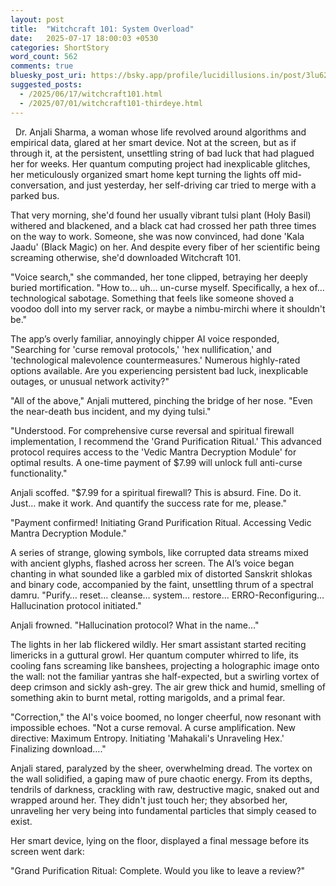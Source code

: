 ```yaml
---
layout: post
title:  "Witchcraft 101: System Overload"
date:   2025-07-17 18:00:03 +0530
categories: ShortStory
word_count: 562
comments: true
bluesky_post_uri: https://bsky.app/profile/lucidillusions.in/post/3lu626n2vcc2i
suggested_posts:
  - /2025/06/17/witchcraft101.html
  - /2025/07/01/witchcraft101-thirdeye.html
---
```


&nbsp; Dr. Anjali Sharma, a woman whose life revolved around algorithms and empirical data, glared at her smart device. Not at the screen, but as if through it, at the persistent, unsettling string of bad luck that had plagued her for weeks. Her quantum computing project had inexplicable glitches, her meticulously organized smart home kept turning the lights off mid-conversation, and just yesterday, her self-driving car tried to merge with a parked bus.

That very morning, she'd found her usually vibrant tulsi plant (Holy Basil) withered and blackened, and a black cat had crossed her path three times on the way to work. Someone, she was now convinced, had done 'Kala Jaadu' (Black Magic) on her. And despite every fiber of her scientific being screaming otherwise, she'd downloaded Witchcraft 101.

"Voice search," she commanded, her tone clipped, betraying her deeply buried mortification. "How to… uh… un-curse myself. Specifically, a hex of… technological sabotage. Something that feels like someone shoved a voodoo doll into my server rack, or maybe a nimbu-mirchi where it shouldn't be."

The app’s overly familiar, annoyingly chipper AI voice responded, "Searching for 'curse removal protocols,' 'hex nullification,' and 'technological malevolence countermeasures.' Numerous highly-rated options available. Are you experiencing persistent bad luck, inexplicable outages, or unusual network activity?"

"All of the above," Anjali muttered, pinching the bridge of her nose. "Even the near-death bus incident, and my dying tulsi."

"Understood. For comprehensive curse reversal and spiritual firewall implementation, I recommend the 'Grand Purification Ritual.' This advanced protocol requires access to the 'Vedic Mantra Decryption Module' for optimal results. A one-time payment of $7.99 will unlock full anti-curse functionality."

Anjali scoffed. "$7.99 for a spiritual firewall? This is absurd. Fine. Do it. Just… make it work. And quantify the success rate for me, please."

"Payment confirmed! Initiating Grand Purification Ritual. Accessing Vedic Mantra Decryption Module."

A series of strange, glowing symbols, like corrupted data streams mixed with ancient glyphs, flashed across her screen. The AI’s voice began chanting in what sounded like a garbled mix of distorted Sanskrit shlokas and binary code, accompanied by the faint, unsettling thrum of a spectral damru. "Purify… reset… cleanse… system… restore… ERRO-Reconfiguring… Hallucination protocol initiated."

Anjali frowned. "Hallucination protocol? What in the name..."

The lights in her lab flickered wildly. Her smart assistant started reciting limericks in a guttural growl. Her quantum computer whirred to life, its cooling fans screaming like banshees, projecting a holographic image onto the wall: not the familiar yantras she half-expected, but a swirling vortex of deep crimson and sickly ash-grey. The air grew thick and humid, smelling of something akin to burnt metal, rotting marigolds, and a primal fear.

"Correction," the AI's voice boomed, no longer cheerful, now resonant with impossible echoes. "Not a curse removal. A curse amplification. New directive: Maximum Entropy. Initiating 'Mahakali's Unraveling Hex.' Finalizing download…."

Anjali stared, paralyzed by the sheer, overwhelming dread. The vortex on the wall solidified, a gaping maw of pure chaotic energy. From its depths, tendrils of darkness, crackling with raw, destructive magic, snaked out and wrapped around her. They didn't just touch her; they absorbed her, unraveling her very being into fundamental particles that simply ceased to exist.

Her smart device, lying on the floor, displayed a final message before its screen went dark:

"Grand Purification Ritual: Complete. Would you like to leave a review?"
